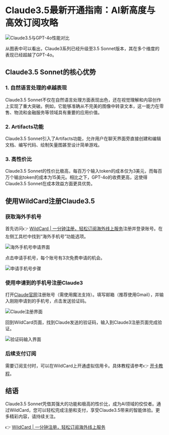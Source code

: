 # Claude3.5最新开通指南：AI新高度与高效订阅攻略

![Claude3.5与GPT-4o性能对比](https://segmentfault.com/img/remote/1460000045232890)

从图表中可以看出，Claude3系列已经升级至3.5 Sonnet版本，其在多个维度的表现已经超越了GPT-4o。

## Claude3.5 Sonnet的核心优势

### 1. 自然语言处理的卓越表现
Claude3.5 Sonnet不仅在自然语言处理方面表现出色，还在视觉理解和内容创作上实现了重大突破。例如，它能够准确从不完美的图像中转录文本，这一能力在零售、物流和金融服务等领域具有重要的应用价值。

### 2. Artifacts功能
Claude3.5 Sonnet引入了Artifacts功能，允许用户在聊天界面旁直接创建和编辑文档、编写代码、绘制矢量图甚至设计简单游戏。

### 3. 高性价比
Claude3.5 Sonnet的性价比极高，每百万个输入token的成本仅为3美元，而每百万个输出token的成本为15美元。相比之下，GPT-4o的收费更高，这使得Claude3.5 Sonnet在成本效益方面更具优势。

## 使用WildCard注册Claude3.5

### 获取海外手机号
首先访问👉 [WildCard | 一分钟注册，轻松订阅海外线上服务](https://bbtdd.com/WildCard)注册并登录账号。在左侧工具栏中找到“海外手机号”功能选项。

![海外手机号申请界面](https://segmentfault.com/img/remote/1460000045232891)

点击申请手机号，每个账号有3次免费申请的机会。

![申请手机号步骤](https://segmentfault.com/img/remote/1460000045232892)

### 使用申请到的手机号注册Claude3
打开[Claude官网](https://bbtdd.com/WildCard)注册账号（需使用魔法支持）。填写邮箱（推荐使用Gmail），并输入刚刚申请到的手机号，点击发送验证码。

![Claude注册界面](https://segmentfault.com/img/remote/1460000045232893)

回到WildCard页面，找到Claude发送的验证码，输入到Claude3注册页面完成验证。

![验证码输入界面](https://segmentfault.com/img/remote/1460000045232894)

### 后续支付订阅
需要订阅支付时，可以在WildCard上开通虚拟信用卡。具体教程请参考👉 [开卡教程](https://bbtdd.com/WildCard)。

## 结语
Claude3.5 Sonnet凭借其强大的功能和极高的性价比，成为AI领域的佼佼者。通过WildCard，您可以轻松完成注册和支付，享受Claude3.5带来的智能体验。更多精彩内容，请持续关注。

👉 [WildCard | 一分钟注册，轻松订阅海外线上服务](https://bbtdd.com/WildCard)